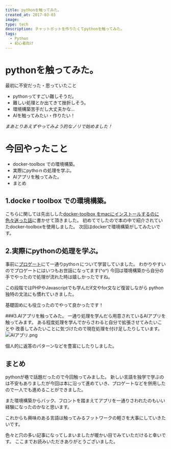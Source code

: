 ```yaml
---
title: pythonを触ってみた。
created_at: 2017-03-03
image:
type: tech
description: チャットボットを作りたくてpythonを触ってみた。
tags:
  - Python
  - 初心者向け
---
```


# pythonを触ってみた。
最初に不安だった・思っていたこと

- pythonってすごい難しそうだ。
- 難しい処理とか出てきて挫折しそう。
- 環境構築苦手だし大丈夫かな…
- AIを触ってみたい・作りたい！

*まあとりあえずやってみよう的なノリで始めました！*

# 今回やったこと
- docker-toolbox での環境構築。
- 実際にpythoｎの処理を学ぶ。
- AIアプリを触ってみた。
- まとめ

## 1.dockeｒtoolbox での環境構築。
こちらに関しては先出しした[docker-toolbox をmacにインストールするのに色々迷った話](https://qiita.com/ranmaru_genki/items/bbffb904ed223e1bffb5)に書かせて頂きました。
初めてでしたので本の中で紹介されていたdocker-toolboxを使用しました。
次回はdockerで環境構築がしてみたいです。

## 2.実際にpythonの処理を学ぶ。
事前に[プロゲート](https://prog-8.com/)にて一通りpythoｎについて学習していました。
わかりやすいのでプロゲートにはいつもお世話になってます(^o^)
今回は環境構築から自分の手でやったので処理が流れた時は嬉しかったですね。

この段階ではPHPやJavascriptでも学んだif文やfor文など復習しながら
python独特の文法にも慣れていきました。

基礎固めにも役立ったのでやって良かったです！

###3.AIアプリを触ってみた。
一通り処理を学んだら用意されているAIアプリを触ってみます。
ある程度処理を学んでからさわると自分で拡張させてみたいことや
改善してみたいことに気づけたので現在処理を付け足したりしています。
<img alt="AIアプリ.png" src="https://qiita-image-store.s3.amazonaws.com/0/199085/61455778-e37d-3e3a-66c3-9a32d277a8c0.png">

個人的に返答のパターンなどを豊富にしたりしました。


## まとめ
pythonが巷で話題だったので今回触ってみました。
新しい言語を独学で学ぶのは不安もありましたが今回は本に沿って進めていき、プロゲートなどを併用したので一人でも進めることができました。

また環境構築からバック、フロントを踏まえてアプリを一通りさわれたのもいい経験になったのかなと思います。

これからも興味のある言語は触ってみるフットワークの軽さを大事にしていきたいです。

色々と穴の多い記事になってしまいましたが暖かい目でみていただけると幸いです。
ここまでお読みいただきありがとうございました。